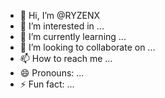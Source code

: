 - 👋 Hi, I’m @RYZENX
- 👀 I’m interested in ...
- 🌱 I’m currently learning ...
- 💞️ I’m looking to collaborate on ...
- 📫 How to reach me ...
- 😄 Pronouns: ...
- ⚡ Fun fact: ...

<!---
NIZZARRXX/NIZZARRXX is a ✨ special ✨ repository because its `README.md` (this file) appears on your GitHub profile.
You can click the Preview link to take a look at your changes.
--->
